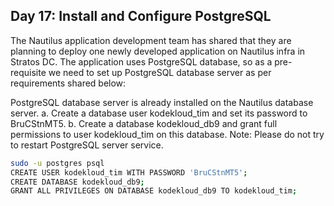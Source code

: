 ## Day 17: Install and Configure PostgreSQL

The Nautilus application development team has shared that they are planning to deploy one newly developed application on Nautilus infra in Stratos DC. The application uses PostgreSQL database, so as a pre-requisite we need to set up PostgreSQL database server as per requirements shared below:

PostgreSQL database server is already installed on the Nautilus database server.
a. Create a database user kodekloud_tim and set its password to BruCStnMT5.
b. Create a database kodekloud_db9 and grant full permissions to user kodekloud_tim on this database.
Note: Please do not try to restart PostgreSQL server service.

```bash
sudo -u postgres psql
CREATE USER kodekloud_tim WITH PASSWORD 'BruCStnMT5';
CREATE DATABASE kodekloud_db9;
GRANT ALL PRIVILEGES ON DATABASE kodekloud_db9 TO kodekloud_tim;
```
